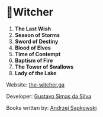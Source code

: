 # 🧙Witcher

1. **The Last Wish**
02. **Season of Storms**
03. **Sword of Destiny**
04. **Blood of Elves**
05. **Time of Contempt**
06. **Baptism of Fire**
07. **The Tower of Swallows**
08. **Lady of the Lake**


Website: [the-witcher.ga](http://the-witcher.ga)

Developer: [Gustavo Simas da Silva](gsimas.github.io)

Books written by: [Andrzej Sapkowski](https://en.wikipedia.org/wiki/Andrzej_Sapkowski)
